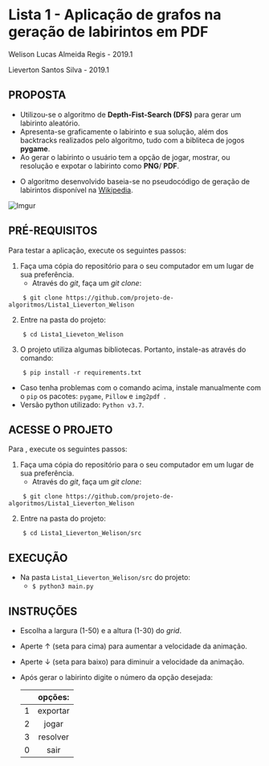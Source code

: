 **Lista 1 - Aplicação de grafos na geração de labirintos em PDF** 
=========================
Welison Lucas Almeida Regis - 2019.1

Lieverton Santos Silva - 2019.1

## PROPOSTA

- Utilizou-se o algoritmo de **Depth-Fist-Search (DFS)** para gerar um labirinto aleatório.
- Apresenta-se graficamente o labirinto e sua solução, além dos backtracks realizados pelo algoritmo, tudo com a bibliteca de jogos **pygame**.
- Ao gerar o labirinto o usuário tem a opção de jogar, mostrar, ou resolução e expotar o labirinto como **PNG**/ **PDF**.   

* O algoritmo desenvolvido baseia-se no pseudocódigo de geração de labirintos disponível na [Wikipedia](https://www.wikiwand.com/en/Maze_generation_algorithm).

![Imgur](https://i.imgur.com/Ua6p9LO.png)

## PRÉ-REQUISITOS

Para testar a aplicação, execute os seguintes passos:

1. Faça uma cópia do repositório para o seu computador em um lugar de sua preferência.
	* Através do _git_, faça um _git clone_:

```
    $ git clone https://github.com/projeto-de-algoritmos/Lista1_Lieverton_Welison
```

2. Entre na pasta do projeto:
```
    $ cd Lista1_Lieveton_Welison
```

3. O projeto utiliza algumas bibliotecas. Portanto, instale-as através do comando:
```
    $ pip install -r requirements.txt
```

- Caso tenha problemas com o comando acima, instale manualmente com o `pip` os pacotes: `pygame`, `Pillow` e `img2pdf `.
- Versão python utilizado: `Python v3.7`.

## ACESSE O PROJETO

Para , execute os seguintes passos:
1. Faça uma cópia do repositório para o seu computador em um lugar de sua preferência.
	* Através do _git_, faça um _git clone_:

```
    $ git clone https://github.com/projeto-de-algoritmos/Lista1_Lieverton_Welison
```

2. Entre na pasta do projeto:
```
    $ cd Lista1_Lieverton_Welison/src
```

## EXECUÇÃO

- Na pasta `Lista1_Lieverton_Welison/src` do projeto:
  - `$ python3 main.py`

## INSTRUÇÕES

- Escolha a largura (1-50) e a altura (1-30) do _grid_.
- Aperte ↑ (seta para cima) para aumentar a velocidade da animação.
- Aperte ↓ (seta para baixo) para diminuir a velocidade da animação.
- Após gerar o labirinto digite o número da opção desejada:

    | |opções:      |
    | :---: | :---: |
    | 1 | exportar  |
    | 2 | jogar     |
    | 3 | resolver  |
    | 0 | sair      |
